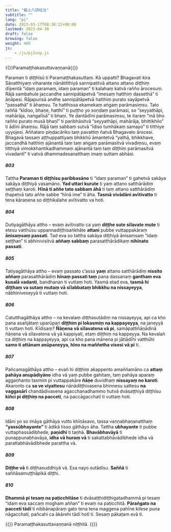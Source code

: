 ```yaml
---
title: "最上八颂经注"
subtitle: ""
lang: "pi"
date: 2023-03-17T08:38:22+08:00
lastmod: 2023-04-30
draft: false
brewing: false
weight: 405
js:
    - /js/pj2snp.js
---
```


{{<subtitle>}}Paramaṭṭhakasuttavaṇṇanā{{</subtitle>}}

Paraman ti diṭṭhīsū ti Paramaṭṭhakasuttaṃ. Kā uppatti? Bhagavati kira Sāvatthiyaṃ viharante nānātitthiyā sannipatitvā attano attano diṭṭhiṃ dīpentā “idaṃ paramaṃ, idaṃ paraman” ti kalahaṃ katvā rañño ārocesuṃ. Rājā sambahule jaccandhe sannipātāpetvā “imesaṃ hatthiṃ dassethā” ti āṇāpesi. Rājapurisā andhe sannipātāpetvā hatthiṃ purato sayāpetvā “passathā” ti āhaṃsu. Te hatthissa ekamekaṃ aṅgaṃ parāmasiṃsu. Tato raññā “kīdiso, bhaṇe, hatthī” ti puṭṭho yo soṇḍaṃ parāmasi, so “seyyathāpi, mahārāja, naṅgalīsā” ti bhaṇi. Ye dantādīni parāmasiṃsu, te itaraṃ “mā bho rañño purato musā bhaṇī” ti paribhāsitvā “seyyathāpi, mahārāja, bhittikhilo” ti ādīni āhaṃsu. Rājā taṃ sabbaṃ sutvā “īdiso tumhākaṃ samayo” ti titthiye uyyojesi. Aññataro piṇḍacāriko taṃ pavattiṃ ñatvā Bhagavato ārocesi. Bhagavā tassaṃ aṭṭhuppattiyaṃ bhikkhū āmantetvā “yathā, bhikkhave, jaccandhā hatthiṃ ajānantā taṃ taṃ aṅgaṃ parāmasitvā vivadiṃsu, evaṃ titthiyā vimokkhantikadhammaṃ ajānantā taṃ taṃ diṭṭhiṃ parāmasitvā vivadantī” ti vatvā dhammadesanatthaṃ imaṃ suttam abhāsi.

##### 803

Tattha **Paraman ti diṭṭhīsu paribbasāno** ti “idaṃ paraman” ti gahetvā sakāya sakāya diṭṭhiyā vasamāno. **Yad uttari kurute** ti yaṃ attano satthārādiṃ seṭṭhaṃ karoti. **Hīnā ti aññe tato sabbam āhā** ti taṃ attano satthārādiṃ ṭhapetvā tato aññe sabbe “hīnā ime” ti āha. **Tasmā vivādāni avītivatto** ti tena kāraṇena so diṭṭhikalahe avītivatto va hoti.

##### 804

Dutiyagāthāya attho – evaṃ avītivatto ca yaṃ **diṭṭhe sute sīlavate mute** ti etesu vatthūsu uppannadiṭṭhisaṅkhāte **attani** pubbe vuttappakāraṃ **ānisaṃsaṃ passati**. Tad eva so tattha sakāya diṭṭhiyā ānisaṃsaṃ “idaṃ seṭṭhan” ti abhinivisitvā **aññaṃ sabbaṃ** parasatthārādikaṃ **nihīnato passati**.

##### 805

Tatiyagāthāya attho – evaṃ passato c’assa **yaṃ** attano satthārādiṃ **nissito aññaṃ** parasatthārādiṃ **hīnaṃ passati taṃ** pana dassanaṃ **gantham eva kusalā vadanti**, bandhanan ti vuttaṃ hoti. Yasmā etad eva, **tasmā hi diṭṭhaṃ va sutaṃ mutaṃ vā sīlabbataṃ bhikkhu na nissayeyya**, nābhiniveseyyā ti vuttaṃ hoti.

##### 806

Catutthagāthāya attho – na kevalaṃ diṭṭhasutādiṃ na nissayeyya, api ca kho pana asañjātaṃ uparūpari **diṭṭhim pi lokasmiṃ na kappayeyya**, na janeyyā ti vuttaṃ hoti. Kīdisaṃ? **Ñāṇena vā sīlavatena vā pi**, samāpattiñāṇādinā ñāṇena vā sīlavatena vā yā kappiyati, etaṃ diṭṭhiṃ na kappeyya. Na kevalañ ca diṭṭhiṃ na kappayeyya, api ca kho pana mānena pi jātiādīhi vatthūhi **samo ti attānam anūpaneyya, hīno na maññetha visesi vā pī** ti.

##### 807

Pañcamagāthāya attho – evañ hi diṭṭhiṃ akappento amaññamāno ca **attaṃ pahāya anupādiyāno** idha vā yaṃ pubbe gahitaṃ, taṃ pahāya aparaṃ aggaṇhanto tasmim pi vuttappakāre **ñāṇe** duvidhaṃ **nissayaṃ no karoti**. Akaronto ca **sa ve viyattesu** nānādiṭṭhivasena bhinnesu sattesu **na vaggasārī** chandādivasena agacchanadhammo hutvā dvāsaṭṭhiyā diṭṭhīsu **kiñci pi diṭṭhiṃ na pacceti**, na paccāgacchatī ti vuttaṃ hoti.

##### 808

Idāni yo so imāya gāthāya vutto khīṇāsavo, tassa vaṇṇabhaṇanatthaṃ **“yassūbhayante”** ti ādikā tisso gāthāyo āha. Tattha **ubhayante** ti pubbe vuttaphassādibhede, **paṇidhī** ti taṇhā. **Bhavābhavāyā** ti punappunabhavāya, **idha vā huraṃ vā** ti sakattabhāvādibhede idha vā parattabhāvādibhede parattha vā.

##### 809

**Diṭṭhe vā** ti diṭṭhasuddhiyā vā. Esa nayo sutādīsu. **Saññā** ti saññāsamuṭṭhāpikā diṭṭhi.

##### 810

**Dhammā pi tesaṃ na paṭicchitāse** ti dvāsaṭṭhidiṭṭhigatadhammā pi tesaṃ “idam eva saccaṃ mogham aññan” ti evaṃ na paṭicchitā. **Pāraṅgato na pacceti tādī** ti nibbānapāraṃ gato tena tena maggena pahīne kilese puna nāgacchati, pañcahi ca ākārehi tādī hotī ti. Sesaṃ pākaṭam evā ti.

{{<eof>}}
    Paramaṭṭhakasuttavaṇṇanā niṭṭhitā.
{{</eof>}}